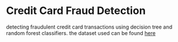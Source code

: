 # Credit Card Fraud Detection
detecting fraudulent credit card transactions using decision tree and random forest classifiers. the dataset used can be found [here](https://www.kaggle.com/datasets/mlg-ulb/creditcardfraud)
